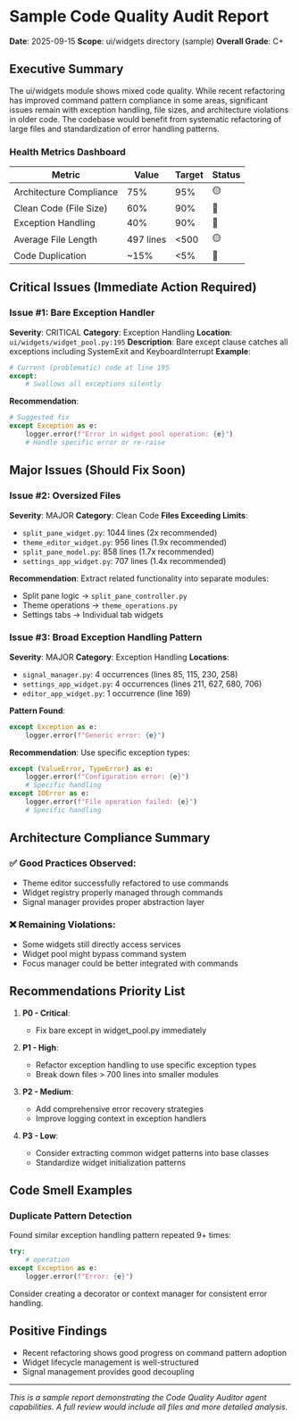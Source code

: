 # Sample Code Quality Audit Report
**Date**: 2025-09-15
**Scope**: ui/widgets directory (sample)
**Overall Grade**: C+

## Executive Summary
The ui/widgets module shows mixed code quality. While recent refactoring has improved command pattern compliance in some areas, significant issues remain with exception handling, file sizes, and architecture violations in older code. The codebase would benefit from systematic refactoring of large files and standardization of error handling patterns.

### Health Metrics Dashboard
| Metric | Value | Target | Status |
|--------|-------|--------|--------|
| Architecture Compliance | 75% | 95% | 🟡 |
| Clean Code (File Size) | 60% | 90% | 🔴 |
| Exception Handling | 40% | 90% | 🔴 |
| Average File Length | 497 lines | <500 | 🟡 |
| Code Duplication | ~15% | <5% | 🔴 |

## Critical Issues (Immediate Action Required)

### Issue #1: Bare Exception Handler
**Severity**: CRITICAL
**Category**: Exception Handling
**Location**: `ui/widgets/widget_pool.py:195`
**Description**: Bare except clause catches all exceptions including SystemExit and KeyboardInterrupt
**Example**:
```python
# Current (problematic) code at line 195
except:
    # Swallows all exceptions silently
```
**Recommendation**:
```python
# Suggested fix
except Exception as e:
    logger.error(f"Error in widget pool operation: {e}")
    # Handle specific error or re-raise
```

## Major Issues (Should Fix Soon)

### Issue #2: Oversized Files
**Severity**: MAJOR
**Category**: Clean Code
**Files Exceeding Limits**:
- `split_pane_widget.py`: 1044 lines (2x recommended)
- `theme_editor_widget.py`: 956 lines (1.9x recommended)
- `split_pane_model.py`: 858 lines (1.7x recommended)
- `settings_app_widget.py`: 707 lines (1.4x recommended)

**Recommendation**: Extract related functionality into separate modules:
- Split pane logic → `split_pane_controller.py`
- Theme operations → `theme_operations.py`
- Settings tabs → Individual tab widgets

### Issue #3: Broad Exception Handling Pattern
**Severity**: MAJOR
**Category**: Exception Handling
**Locations**:
- `signal_manager.py`: 4 occurrences (lines 85, 115, 230, 258)
- `settings_app_widget.py`: 4 occurrences (lines 211, 627, 680, 706)
- `editor_app_widget.py`: 1 occurrence (line 169)

**Pattern Found**:
```python
except Exception as e:
    logger.error(f"Generic error: {e}")
```

**Recommendation**: Use specific exception types:
```python
except (ValueError, TypeError) as e:
    logger.error(f"Configuration error: {e}")
    # Specific handling
except IOError as e:
    logger.error(f"File operation failed: {e}")
    # Specific handling
```

## Architecture Compliance Summary

### ✅ Good Practices Observed:
- Theme editor successfully refactored to use commands
- Widget registry properly managed through commands
- Signal manager provides proper abstraction layer

### ❌ Remaining Violations:
- Some widgets still directly access services
- Widget pool might bypass command system
- Focus manager could be better integrated with commands

## Recommendations Priority List

1. **P0 - Critical**:
   - Fix bare except in widget_pool.py immediately

2. **P1 - High**:
   - Refactor exception handling to use specific exception types
   - Break down files > 700 lines into smaller modules

3. **P2 - Medium**:
   - Add comprehensive error recovery strategies
   - Improve logging context in exception handlers

4. **P3 - Low**:
   - Consider extracting common widget patterns into base classes
   - Standardize widget initialization patterns

## Code Smell Examples

### Duplicate Pattern Detection
Found similar exception handling pattern repeated 9+ times:
```python
try:
    # operation
except Exception as e:
    logger.error(f"Error: {e}")
```
Consider creating a decorator or context manager for consistent error handling.

## Positive Findings
- Recent refactoring shows good progress on command pattern adoption
- Widget lifecycle management is well-structured
- Signal management provides good decoupling

---
*This is a sample report demonstrating the Code Quality Auditor agent capabilities. A full review would include all files and more detailed analysis.*